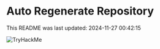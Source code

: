 # Auto Regenerate Repository

This README was last updated: 2024-11-27 00:42:15

 ![TryHackMe](https://tryhackme.com/badge/533634)